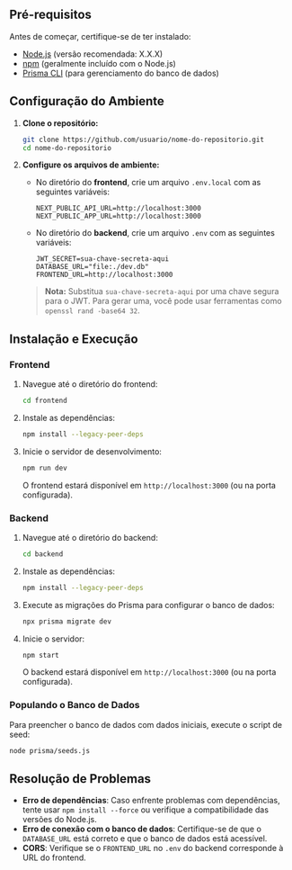 ## Pré-requisitos

Antes de começar, certifique-se de ter instalado:
- [Node.js](https://nodejs.org/) (versão recomendada: X.X.X)
- [npm](https://www.npmjs.com/) (geralmente incluído com o Node.js)
- [Prisma CLI](https://www.prisma.io/docs/getting-started) (para gerenciamento do banco de dados)

## Configuração do Ambiente

1. **Clone o repositório:**
   ```bash
   git clone https://github.com/usuario/nome-do-repositorio.git
   cd nome-do-repositorio
   ```

2. **Configure os arquivos de ambiente:**
   - No diretório do **frontend**, crie um arquivo `.env.local` com as seguintes variáveis:
     ```env
     NEXT_PUBLIC_API_URL=http://localhost:3000
     NEXT_PUBLIC_APP_URL=http://localhost:3000
     ```
   - No diretório do **backend**, crie um arquivo `.env` com as seguintes variáveis:
     ```env
     JWT_SECRET=sua-chave-secreta-aqui
     DATABASE_URL="file:./dev.db"
     FRONTEND_URL=http://localhost:3000
     ```
   > **Nota:** Substitua `sua-chave-secreta-aqui` por uma chave segura para o JWT. Para gerar uma, você pode usar ferramentas como `openssl rand -base64 32`.

## Instalação e Execução

### Frontend
1. Navegue até o diretório do frontend:
   ```bash
   cd frontend
   ```
2. Instale as dependências:
   ```bash
   npm install --legacy-peer-deps
   ```
3. Inicie o servidor de desenvolvimento:
   ```bash
   npm run dev
   ```
   O frontend estará disponível em `http://localhost:3000` (ou na porta configurada).

### Backend
1. Navegue até o diretório do backend:
   ```bash
   cd backend
   ```
2. Instale as dependências:
   ```bash
   npm install --legacy-peer-deps
   ```
3. Execute as migrações do Prisma para configurar o banco de dados:
   ```bash
   npx prisma migrate dev
   ```
4. Inicie o servidor:
   ```bash
   npm start
   ```
   O backend estará disponível em `http://localhost:3000` (ou na porta configurada).

### Populando o Banco de Dados
Para preencher o banco de dados com dados iniciais, execute o script de seed:
```bash
node prisma/seeds.js
```

## Resolução de Problemas

- **Erro de dependências**: Caso enfrente problemas com dependências, tente usar `npm install --force` ou verifique a compatibilidade das versões do Node.js.
- **Erro de conexão com o banco de dados**: Certifique-se de que o `DATABASE_URL` está correto e que o banco de dados está acessível.
- **CORS**: Verifique se o `FRONTEND_URL` no `.env` do backend corresponde à URL do frontend.
